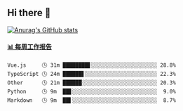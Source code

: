 ## Hi there 👋

[![Anurag's GitHub stats](https://github-readme-stats-orilights.vercel.app/api?username=orilights)](https://github.com/anuraghazra/github-readme-stats)

<!--
**OriLight152/OriLight152** is a ✨ _special_ ✨ repository because its `README.md` (this file) appears on your GitHub profile.

Here are some ideas to get you started:

- 🔭 I’m currently working on ...
- 🌱 I’m currently learning ...
- 👯 I’m looking to collaborate on ...
- 🤔 I’m looking for help with ...
- 💬 Ask me about ...
- 📫 How to reach me: ...
- 😄 Pronouns: ...
- ⚡ Fun fact: ...
-->

<!-- waka-box start -->
#### <a href="https://gist.github.com/92c8d5b388768c10efcba86e82b7c4fb" target="_blank">📊 每周工作报告</a>
```text
Vue.js     🕓 31m ████████▋░░░░░░░░░░░░░░░░░░░░░ 28.8%
TypeScript 🕓 24m ██████▋░░░░░░░░░░░░░░░░░░░░░░░ 22.3%
Other      🕓 21m ██████░░░░░░░░░░░░░░░░░░░░░░░░ 20.3%
Python     🕓 9m  ██▋░░░░░░░░░░░░░░░░░░░░░░░░░░░  9.0%
Markdown   🕓 9m  ██▌░░░░░░░░░░░░░░░░░░░░░░░░░░░  8.7%
```
<!-- Powered by https://github.com/journey-ad/waka-box-go . -->
<!-- waka-box end -->
